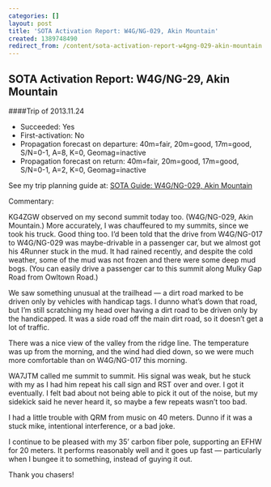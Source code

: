 ```yaml
---
categories: []
layout: post
title: 'SOTA Activation Report: W4G/NG-029, Akin Mountain'
created: 1389748490
redirect_from: /content/sota-activation-report-w4gng-029-akin-mountain
---
```


SOTA Activation Report: W4G/NG-29, Akin Mountain
----------------------------------------------
####Trip of 2013.11.24
* Succeeded: Yes
* First-activation: No
* Propagation forecast on departure: 40m=fair, 20m=good, 17m=good, S/N=0-1, A=8, K=0, Geomag=inactive
* Propagation forecast on return: 40m=fair, 20m=good, 17m=good, S/N=0-1, A=2, K=0, Geomag=inactive

See my trip planning guide at: [SOTA Guide: W4G/NG-029, Akin Mountain](http://k4kpk.com/content/????)


Commentary:

KG4ZGW observed on my second summit today too.  (W4G/NG-029, Akin Mountain.)  More accurately, I was chauffeured to my summits, since we took his truck.  Good thing too.  I’d been told that the drive from W4G/NG-017 to W4G/NG-029  was maybe-drivable in a passenger car, but we almost got his 4Runner stuck in the mud.  It had rained recently, and despite the cold weather, some of the mud was not frozen and there were some deep mud bogs.   (You can easily drive a passenger car to this summit along Mulky Gap Road from Owltown Road.)

We saw something unusual at the trailhead — a dirt road marked to be driven only by vehicles with handicap tags.  I dunno what’s down that road, but I’m still scratching my head over having a dirt road to be driven only by the handicapped.  It was a side road off the main dirt road, so it doesn’t get a lot of traffic.

There was a nice view of the valley from the ridge line.  The temperature was up from the morning, and the wind had died down, so we were much more comfortable than on W4G/NG-017 this morning.

WA7JTM called me summit to summit.  His signal was weak, but he stuck with my as I had him repeat his call sign and RST over and over.  I got it eventually.  I felt bad about not being able to pick it out of the noise, but my sidekick said he never heard it, so maybe a few repeats wasn’t too bad.

I had a little trouble with QRM from music on 40 meters.  Dunno if it was a stuck mike, intentional interference, or a bad joke.

I continue to be pleased with my 35’ carbon fiber pole, supporting an EFHW for 20 meters.  It performs reasonably well and it goes up fast — particularly when I bungee it to something, instead of guying it out.

Thank you chasers!
